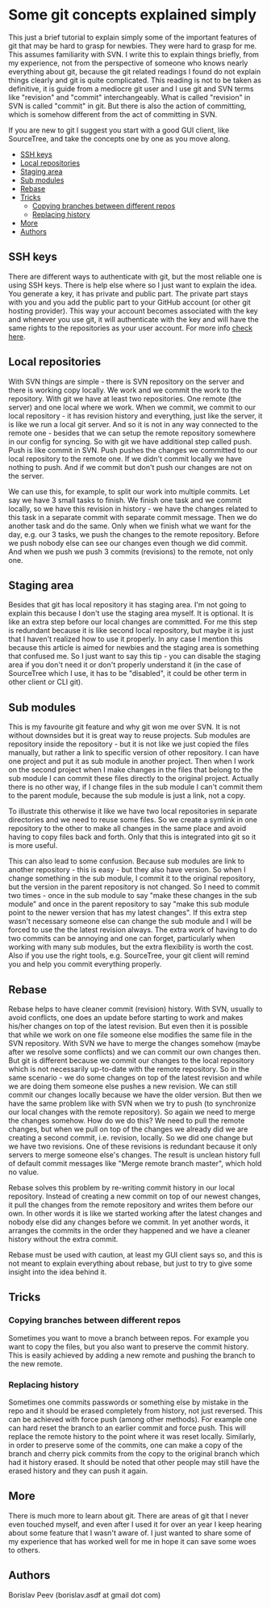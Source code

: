 Some git concepts explained simply
==================================

This just a brief tutorial to explain simply some of the important features of
git that may be hard to grasp for newbies. They were hard to grasp for me.
This assumes familiarity with SVN. I write this to explain things briefly,
from my experience, not from the perspective of someone who knows nearly
everything about git, because the git related readings I found do not explain
things clearly and git is quite complicated. This reading is not to be taken
as definitive, it is guide from a mediocre git user and I use git and SVN
terms like "revision" and "commit" interchangeably. What is called "revision"
in SVN is called "commit" in git. But there is also the action of committing,
which is somehow different from the act of committing in SVN.

If you are new to git I suggest you start with a good GUI client, like SourceTree,
and take the concepts one by one as you move along.

<!-- MarkdownTOC -->

- [SSH keys](#ssh-keys)
- [Local repositories](#local-repositories)
- [Staging area](#staging-area)
- [Sub modules](#sub-modules)
- [Rebase](#rebase)
- [Tricks](#tricks)
	- [Copying branches between different repos](#copying-branches-between-different-repos)
	- [Replacing history](#replacing-history)
- [More](#more)
- [Authors](#authors)

<!-- /MarkdownTOC -->


SSH keys
--------
There are different ways to authenticate with git, but the most reliable one
is using SSH keys. There is help else where so I just want to explain the
idea. You generate a key, it has private and public part. The private part
stays with you and you add the public part to your GitHub account (or other
git hosting provider). This way your account becomes associated with the key
and whenever you use git, it will authenticate with the key and will have the
same rights to the repositories as your user account. For more info
[check here](https://help.github.com/articles/generating-ssh-keys).


Local repositories
------------------
With SVN things are simple - there is SVN repository on the server and there
is working copy locally. We work and we commit the work to the repository.
With git we have at least two repositories. One remote (the server) and one
local where we work. When we commit, we commit to our local repository - it
has revision history and everything, just like the server, it is like we run a
local git server. And so it is not in any way connected to the remote one -
besides that we can setup the remote repository somewhere in our config for
syncing. So with git we have additional step called push. Push is like commit
in SVN. Push pushes the changes we committed to our local repository to the
remote one. If we didn't commit locally we have nothing to push. And if we
commit but don't push our changes are not on the server.

We can use this, for example, to split our work into multiple commits. Let say
we have 3 small tasks to finish. We finish one task and we commit locally, so
we have this revision in history - we have the changes related to this task in
a separate commit with separate commit message. Then we do another task and do
the same. Only when we finish what we want for the day, e.g. our 3 tasks, we
push the changes to the remote repository. Before we push nobody else can see
our changes even though we did commit. And when we push we push 3 commits
(revisions) to the remote, not only one.


Staging area
------------
Besides that git has local repository it has staging area. I'm not going to
explain this because I don't use the staging area myself. It is optional. It
is like an extra step before our local changes are committed. For me this step
is redundant because it is like second local repository, but maybe it is just
that I haven't realized how to use it properly. In any case I mention this
because this article is aimed for newbies and the staging area is something
that confused me. So I just want to say this tip - you can disable the staging
area if you don't need it or don't properly understand it (in the case of
SourceTree which I use, it has to be "disabled", it could be other term in
other client or CLI git).


Sub modules
-----------
This is my favourite git feature and why git won me over SVN. It is not
without downsides but it is great way to reuse projects. Sub modules are
repository inside the repository - but it is not like we just copied the files
manually, but rather a link to specific version of other repository. I can
have one project and put it as sub module in another project. Then when I work
on the second project when I make changes in the files that belong to the sub
module I can commit these files directly to the original project. Actually
there is no other way, if I change files in the sub module I can't commit them
to the parent module, because the sub module is just a link, not a copy.

To illustrate this otherwise it like we have two local repositories in
separate directories and we need to reuse some files. So we create a symlink
in one repository to the other to make all changes in the same place and avoid
having to copy files back and forth. Only that this is integrated into git so
it is more useful.

This can also lead to some confusion. Because sub modules are link to another
repository - this is easy - but they also have version. So when I change
something in the sub module, I commit it to the original repository, but the
version in the parent repository is not changed. So I need to commit two times -
once in the sub module to say "make these changes in the sub module" and
once in the parent repository to say "make this sub module point to the newer
version that has my latest changes". If this extra step wasn't necessary
someone else can change the sub module and I will be forced to use the the
latest revision always. The extra work of having to do two commits can be
annoying and one can forget, particularly when working with many sub modules,
but the extra flexibility is worth the cost. Also if you use the right tools,
e.g. SourceTree, your git client will remind you and help you commit everything
properly.


Rebase
------
Rebase helps to have cleaner commit (revision) history. With SVN, usually to avoid
conflicts, one does an update before starting to work and makes his/her
changes on top of the latest revision. But even then it is possible that while
we work on one file someone else modifies the same file in the SVN repository.
With SVN we have to merge the changes somehow (maybe after we resolve some
conflicts) and we can commit our own changes then. But git is different
because we commit our changes to the local repository which is not necessarily
up-to-date with the remote repository. So in the same scenario - we do some
changes on top of the latest revision and while we are doing them someone else
pushes a new revision. We can still commit our changes locally because we have
the older version. But then we have the same problem like with SVN when we try
to push (to synchronize our local changes with the remote repository). So
again we need to merge the changes somehow. How do we do this? We need to pull
the remote changes, but when we pull on top of the changes we already did we
are creating a second commit, i.e. revision, locally. So we did one change but
we have two revisions. One of these revisions is redundant because it only
servers to merge someone else's changes. The result is unclean history full of
default commit messages like "Merge remote branch master", which hold no
value.

Rebase solves this problem by re-writing commit history in our local
repository. Instead of creating a new commit on top of our newest changes, it
pull the changes from the remote repository and writes them before our own. In
other words it is like we started working after the latest changes and nobody
else did any changes before we commit. In yet another words, it arranges the
commits in the order they happened and we have a cleaner history without the
extra commit.

Rebase must be used with caution, at least my GUI client says so, and this is
not meant to explain everything about rebase, but just to try to give some
insight into the idea behind it.

Tricks
------

### Copying branches between different repos

Sometimes you want to move a branch between repos. For example you want to
copy the files, but you also want to preserve the commit history. This is
easily achieved by adding a new remote and pushing the branch to the new
remote.

### Replacing history

Sometimes one commits passwords or something else by mistake in the repo and
it should be erased completely from history, not just reversed. This can be
achieved with force push (among other methods). For example one can hard reset
the branch to an earlier commit and force push. This will replace the remote
history to the point where it was reset locally. Similarly, in order to
preserve some of the commits, one can make a copy of the branch and cherry
pick commits from the copy to the original branch which had it history erased.
It should be noted that other people may still have the erased history and
they can push it again.


More
----
There is much more to learn about git. There are areas of git that I never
even touched myself, and even after I used it for over an year I keep hearing
about some feature that I wasn't aware of. I just wanted to share some of my
experience that has worked well for me in hope it can save some woes to
others.



Authors
-------
Borislav Peev (borislav.asdf at gmail dot com)